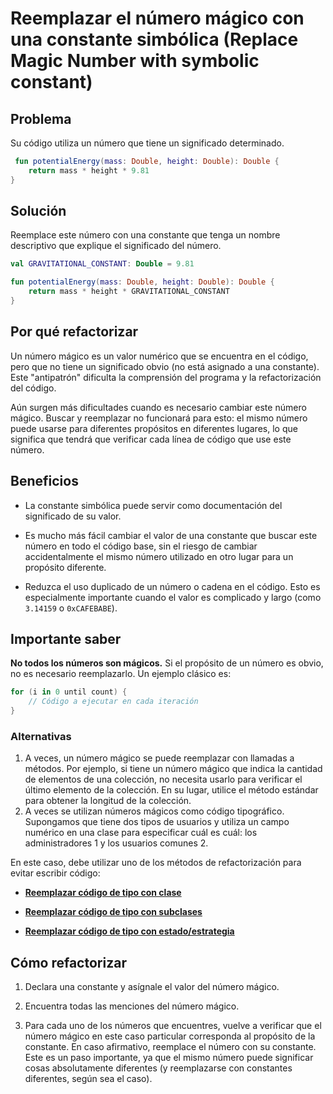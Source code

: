 # Reemplazar el número mágico con una constante simbólica (Replace Magic Number with symbolic constant) 

## Problema 
Su código utiliza un número que tiene un significado determinado.

```kotlin
 fun potentialEnergy(mass: Double, height: Double): Double {
    return mass * height * 9.81
}
```

## Solución
Reemplace este número con una constante que tenga un nombre descriptivo que explique el significado del número.

```kotlin
val GRAVITATIONAL_CONSTANT: Double = 9.81

fun potentialEnergy(mass: Double, height: Double): Double {
    return mass * height * GRAVITATIONAL_CONSTANT
}
``` 

## Por qué refactorizar
Un número mágico es un valor numérico que se encuentra en el código, pero que no tiene un significado obvio (no está asignado a una constante). Este "antipatrón" dificulta la comprensión del programa y la refactorización del código.

Aún surgen más dificultades cuando es necesario cambiar este número mágico. Buscar y reemplazar no funcionará para esto: el mismo número puede usarse para diferentes propósitos en diferentes lugares, lo que significa que tendrá que verificar cada línea de código que use este número.

## Beneficios
- La constante simbólica puede servir como documentación del significado de su valor.

- Es mucho más fácil cambiar el valor de una constante que buscar este número en todo el código base, sin el riesgo de cambiar accidentalmente el mismo número utilizado en otro lugar para un propósito diferente.

- Reduzca el uso duplicado de un número o cadena en el código. Esto es especialmente importante cuando el valor es complicado y largo (como `3.14159` o `0xCAFEBABE`).

## Importante saber
**No todos los números son mágicos.**
Si el propósito de un número es obvio, no es necesario reemplazarlo. Un ejemplo clásico es:

```kotlin
for (i in 0 until count) {
    // Código a ejecutar en cada iteración
}
``` 

### **Alternativas**
1. A veces, un número mágico se puede reemplazar con llamadas a métodos. Por ejemplo, si tiene un número mágico que indica la cantidad de elementos de una colección, no necesita usarlo para verificar el último elemento de la colección. En su lugar, utilice el método estándar para obtener la longitud de la colección.
2. A veces se utilizan números mágicos como código tipográfico. Supongamos que tiene dos tipos de usuarios y utiliza un campo numérico en una clase para especificar cuál es cuál: los administradores 1 y los usuarios comunes 2.

En este caso, debe utilizar uno de los métodos de refactorización para evitar escribir código:

- **[Reemplazar código de tipo con clase](/RefactoringPattern/ReplaceTypeCodeWithClass.md)**

- **[Reemplazar código de tipo con subclases](/RefactoringPattern/ReplaceTypeCodewithSubclasses.md)**

- **[Reemplazar código de tipo con estado/estrategia](/RefactoringPattern/ReplaceTypeCodeWithStateStrategy.md)**


## Cómo refactorizar
1. Declara una constante y asígnale el valor del número mágico.

2. Encuentra todas las menciones del número mágico.

3. Para cada uno de los números que encuentres, vuelve a verificar que el número mágico en este caso particular corresponda al propósito de la constante. En caso afirmativo, reemplace el número con su constante. Este es un paso importante, ya que el mismo número puede significar cosas absolutamente diferentes (y reemplazarse con constantes diferentes, según sea el caso).